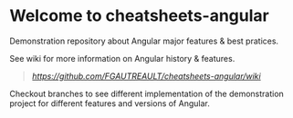 # Welcome to cheatsheets-angular
Demonstration repository about Angular major features & best pratices.

See wiki for more information on Angular history & features.
> _https://github.com/FGAUTREAULT/cheatsheets-angular/wiki_

Checkout branches to see different implementation of the demonstration project for different features and versions of Angular.
